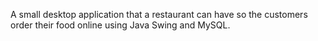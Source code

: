 A small desktop application that a restaurant can have so the customers order their food online using Java Swing and MySQL.

